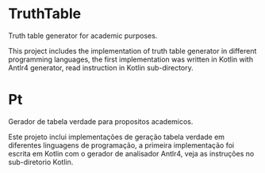 # TruthTable

Truth table generator for academic purposes.

This project includes the implementation of truth table generator in different programming languages, the first implementation was written in Kotlin with Antlr4 generator, read instruction in Kotlin sub-directory.

# Pt

Gerador de tabela verdade para propositos academicos.

Este projeto inclui implementações de geração tabela verdade em diferentes linguagens de programação, a primeira implementação foi escrita em Kotlin com o gerador de analisador Antlr4, veja as instruções no sub-diretorio Kotlin.
